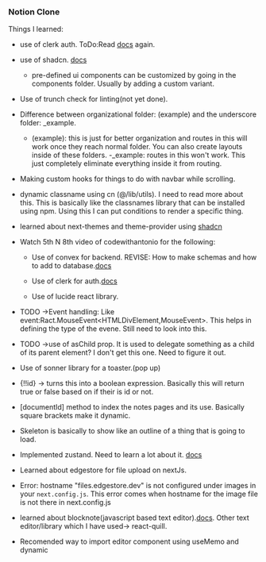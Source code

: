 ### Notion Clone

Things I learned:

- use of clerk auth. ToDo:Read [docs](https://clerk.com/docs) again.

- use of shadcn. [docs](https://ui.shadcn.com/docs)
    - pre-defined ui components can be customized by going in the components folder. Usually by adding a custom variant.

- Use of trunch check for linting(not yet done).

- Difference between organizational folder: (example) and the underscore folder: _example.
    - (example): this is just for better organization and routes in this will work once they reach normal folder. You can also create layouts inside of these folders.
    -_example: routes in this won't work. This just completely eliminate everything inside it from routing.

- Making custom hooks for things to do with navbar while scrolling.

- dynamic classname using cn (@/lib/utils). I need to read more about this. This is basically like the classnames library that can be installed using npm. Using this I can put conditions to render a specific thing.

- learned about next-themes and theme-provider using [shadcn](https://ui.shadcn.com/docs)

- Watch 5th N 8th video of codewithantonio for the following:
    - Use of convex for backend. REVISE: How to make schemas and how to add to database.[docs](https://docs.convex.dev/home)

    - Use of clerk for auth.[docs](https://clerk.com/docs)

    - Use of lucide react library.

- TODO ->Event handling: Like event:Ract.MouseEvent<HTMLDivElement,MouseEvent>. This helps in defining the type of the evene. Still need to look into this.

- TODO ->use of asChild prop. It is used to delegate something as a child of its parent element? I don't get this one. Need to figure it out.

- Use of sonner library for a toaster.(pop up)

- {!!id} -> turns this into a boolean expression. Basically this will return true or false based on if their is id or not.

- [documentId] method to index the notes pages and its use. Basically square brackets make it dynamic.

- Skeleton is basically to show like an outline of a thing that is going to load.

- Implemented zustand. Need to learn a lot about it. [docs](https://docs.pmnd.rs/zustand/getting-started/introduction)

- Learned about edgestore for file upload on nextJs.

- Error: hostname "files.edgestore.dev" is not configured under images in your `next.config.js`. This error comes when hostname for the image file is not there in next.config.js

- learned about blocknote(javascript based text editor).[docs](https://www.blocknotejs.org/docs/introduction). Other text editor/library which I have used-> react-quill.

- Recomended way to import editor component using useMemo and dynamic